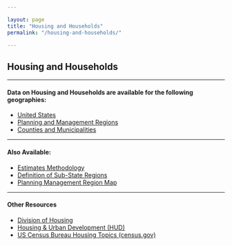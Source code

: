 ```yaml
---

layout: page
title: "Housing and Households"
permalink: "/housing-and-households/"

---
```


## Housing and Households

- - -

#### Data on Housing and Households are available for the following geographies:

- [United States](/housing-and-households/united-states/)
- [Planning and Management Regions](/housing-and-households/planning-and-management-regions/)
- [Counties and Municipalities](/housing-and-households/counties-and-municipalities/)

- - -

#### Also Available:

- [Estimates Methodology](https://drive.google.com/file/d/0B0m67XbcqVYRSl9pcU9Sek9aQzA/view?usp=sharing)
- [Definition of Sub-State Regions](https://drive.google.com/file/d/0B0m67XbcqVYRMDUyMTRoRkdEVzg/view?usp=sharing)
- [Planning Management Region Map](https://storage.googleapis.com/maps-static/PlanningManagement8x11.pdf)

- - -

#### Other Resources

- [Division of Housing](https://www.colorado.gov/pacific/dola/division-housing)
- [Housing & Urban Development (HUD)](http://www.huduser.org/portal/)
- [US Census Bureau Housing Topics (census.gov)](http://www.census.gov/housing/)
